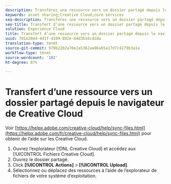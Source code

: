 ```yaml
---
description: Transférez une ressource vers un dossier partagé depuis le navigateur de Creative Cloud.
keywords: asset sharing;Creative Cloud;core services
seo-description: Transférez une ressource vers un dossier partagé depuis le navigateur de Creative Cloud.
seo-title: Transfert d’une ressource vers un dossier partagé depuis le navigateur de Creative Cloud
solution: Experience Cloud
title: Transfert d’une ressource vers un dossier partagé depuis le navigateur de Creative Cloud
uuid: 701e28ed-4d1f-4109-882e-64d3b16cd2da
translation-type: tm+mt
source-git-commit: 979b2202a70e2a5362aa86a65a17d7c4279b3a1a
workflow-type: tm+mt
source-wordcount: '102'
ht-degree: 87%

---
```



# Transfert d’une ressource vers un dossier partagé depuis le navigateur de Creative Cloud

Voir [https://helpx.adobe.com/creative-cloud/help/sync-files.html](https://helpx.adobe.com/fr/creative-cloud/help/sync-files.html) pour obtenir de l’aide sur les Creative Cloud.

1. Ouvrez l’explorateur [!DNL Creative Cloud] et accédez aux [!UICONTROL Fichiers Creative Cloud].
1. Ouvrez le dossier partagé.
1. Click **[!UICONTROL Actions]** > **[!UICONTROL Upload]**.
1. Sélectionnez ou déplacez des ressources à l’aide de l’explorateur de fichiers de votre système d’exploitation.
